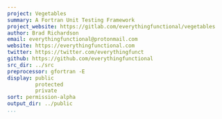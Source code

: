 ```yaml
---
project: Vegetables
summary: A Fortran Unit Testing Framework
project_website: https://gitlab.com/everythingfunctional/vegetables
author: Brad Richardson
email: everythingfunctional@protonmail.com
website: https://everythingfunctional.com
twitter: https://twitter.com/everythingfunct
github: https://github.com/everythingfunctional
src_dir: ../src
preprocessor: gfortran -E
display: public
         protected
         private
sort: permission-alpha
output_dir: ../public
...
```


